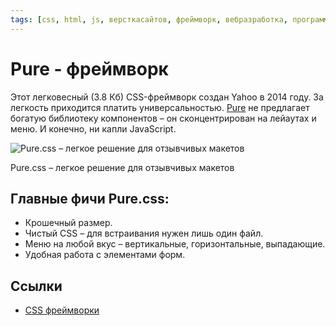```yaml
---
tags: [css, html, js, версткасайтов, фреймворк, вебразработка, программирование]
---
```

# Pure - фреймворк

Этот легковесный (3.8 Кб) CSS-фреймворк создан Yahoo в 2014 году. За легкость приходится платить универсальностью. [Pure](https://purecss.io/) не предлагает богатую библиотеку компонентов – он сконцентрирован на лейаутах и меню. И конечно, ни капли JavaScript.

![Pure.css – легкое решение для отзывчивых макетов](https://media.proglib.io/posts/2020/01/14/91f3967aae296b6020e2eb17edcfd7ab.png)

Pure.css – легкое решение для отзывчивых макетов

## Главные фичи Pure.css:

-   Крошечный размер.
-   Чистый CSS – для встраивания нужен лишь один файл.
-   Меню на любой вкус – вертикальные, горизонтальные, выпадающие.
-   Удобная работа с элементами форм.

## Ссылки

* [CSS фреймворки](CSS%20%D1%84%D1%80%D0%B5%D0%B9%D0%BC%D0%B2%D0%BE%D1%80%D0%BA%D0%B8.md)
